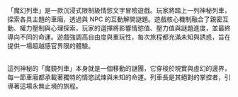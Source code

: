 「魔幻列車」是一款沉浸式限制級情慾文字冒險遊戲。玩家將踏上一列神秘列車，探索各具主題的車廂，透過與 NPC 的互動解開謎題。遊戲核心機制融合了親密互動、權力壓制與心理探索，玩家的選擇將影響情慾值、壓力值與謎題進度，並最終導向不同的命運。遊戲強調高自由度與重玩性，每次旅程都充滿未知與誘惑，旨在提供一場超越感官界限的體驗。

<br>這列神秘的「魔鏡列車」本身就是一個移動的謎團，它穿梭於現實與虛幻的邊界，每一節車廂都承載著獨特的情慾試煉與未知的命運。列車長是其絕對的掌控者，引導著這場永無止境的旅程。